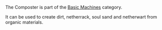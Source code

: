 The Composter is part of the [Basic Machines](https://github.com/Slimefun/Slimefun4/wiki/Basic-Machines) category.  

It can be used to create dirt, netherrack, soul sand and netherwart from organic materials.  
